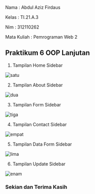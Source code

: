 Nama : Abdul Aziz Firdaus

Kelas : TI.21.A.3

Nim : 312110262

Mata Kuliah : Pemrograman Web 2

<h2> Praktikum 6 OOP Lanjutan </h2>

1. Tampilan Home Sidebar

![satu](https://user-images.githubusercontent.com/119909214/232090072-7e15715b-395f-4237-b56a-f3f4cd50bfd6.png)

2. Tampilan About Sidebar

![dua](https://user-images.githubusercontent.com/119909214/232090197-c6f762fa-3f11-4e8f-947f-ccca28646cb7.png)

3. Tampilan Form Sidebar

![tiga](https://user-images.githubusercontent.com/119909214/232090318-aad4550d-314b-4859-a204-877cf70eb308.png)

4. Tampilan Contact Sidebar

![empat](https://user-images.githubusercontent.com/119909214/232090445-298900b5-be45-4203-97b0-328b1a98854e.png)

5. Tampilan Data Form Sidebar

![lima](https://user-images.githubusercontent.com/119909214/232090597-6e2edabc-3403-4fe9-8e03-b98bfef94c58.png)

6. Tampilan Update Sidebar

![enam](https://user-images.githubusercontent.com/119909214/232090919-55d35236-91f3-4b45-9257-a5ca03594aba.png)

<h3> Sekian dan Terima Kasih </h3>
